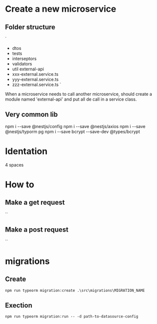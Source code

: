 # Create a new microservice

## Folder structure

`
<module>
  - dtos
  - tests
  - interseptors
  - validators
  - util
external-api
  - xxx-external.service.ts
  - yyy-external.service.ts
  - zzz-external.service.ts
`

When a microservice needs to call another microservice, should create a module named
'external-api' and put all de call in a service class.


## Very common lib

npm i --save @nestjs/config
npm i --save @nestjs/axios 
npm i --save @nestjs/typorm pg
npm i --save bcrypt --save-dev @types/bcrypt


# Identation

4 spaces


# How to

## Make a get request
``

## Make a post request
``

# migrations

## Create

`
npm run typeorm migration:create .\src\migrations\MIGRATION_NAME
`

## Exection
`
npm run typeorm migration:run -- -d path-to-datasource-config
`